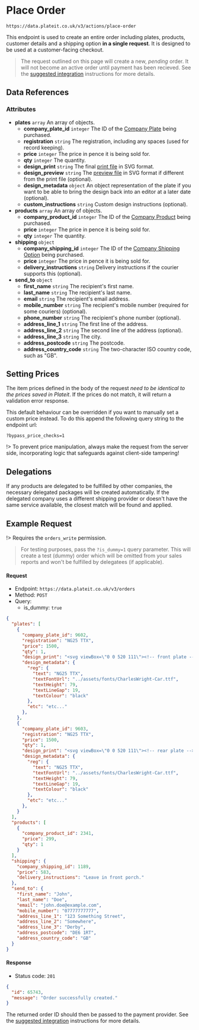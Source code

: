 # Place Order

`https://data.plateit.co.uk/v3/actions/place-order`

This endpoint is used to create an entire order including plates, products, customer details and a shipping option **in a single request**. It is designed to be used at a customer-facing checkout.

> The request outlined on this page will create a new, *pending* order. It will not become an active order until payment has been recieved. See the [suggested integration](/fundamentals/suggested-integration.md) instructions for more details.

## Data References

### Attributes

* **plates** `array` An array of objects.
    * **company_plate_id** `integer` The ID of the [Company Plate](/objects/company-plate.md) being purchased.
    * **registration** `string` The registration, including any spaces (used for record keeping).
    * **price** `integer` The price in pence it is being sold for.
    * **qty** `integer` The quantity.
    * **design_print** `string` The final [print file](/fundamentals/plate-files.md) in SVG format.
    * **design_preview** `string` The [preview file](/fundamentals/plate-files.md) in SVG format if different from the print file (optional).
    * **design_metadata** `object` An object representation of the plate if you want to be able to bring the design back into an editor at a later date (optional).
    * **custom_instructions** `string` Custom design instructions (optional).
* **products** `array` An array of objects.
    * **company_product_id** `integer` The ID of the [Company Product](/objects/company-product.md) being purchased.
    * **price** `integer` The price in pence it is being sold for.
    * **qty** `integer` The quantity.
* **shipping** `object`
    * **company_shipping_id** `integer` The ID of the [Company Shipping Option](/objects/company-shipping.md) being purchased.
    * **price** `integer` The price in pence it is being sold for.
    * **delivery_instructions** `string` Delivery instructions if the courier supports this (optional).
* **send_to** `object`
    * **first_name** `string` The recipient's first name.
    * **last_name** `string` The recipient's last name.
    * **email** `string` The recipient's email address.
    * **mobile_number** `string` The recipient's mobile number (required for some couriers) (optional).
    * **phone_number** `string` The recipient's phone number (optional).
    * **address_line_1** `string` The first line of the address.
    * **address_line_2** `string` The second line of the address (optional).
    * **address_line_3** `string` The city.
    * **address_postcode** `string` The postcode.
    * **address_country_code** `string` The two-character ISO country code, such as "GB".

## Setting Prices

The item prices defined in the body of the request *need to be identical to the prices saved in Plateit*. If the prices do not match, it will return a validation error response.

This default behaviour can be overridden if you want to manually set a custom price instead. To do this append the following query string to the endpoint url:

`?bypass_price_checks=1`

!> To prevent price manipulation, always make the request from the server side, incorporating logic that safeguards against client-side tampering!

## Delegations

If any products are delegated to be fulfilled by other companies, the necessary delegated packages will be created automatically. If the delegated company uses a different shipping provider or doesn't have the same service available, the closest match will be found and applied.

## Example Request

!> Requires the `orders_write` permission.

> For testing purposes, pass the `?is_dummy=1` query parameter. This will create a test (dummy) order which will be omitted from your sales reports and won't be fulfilled by delegatees (if applicable).

<!-- tabs:start -->

#### **Request**

* Endpoint: `https://data.plateit.co.uk/v3/orders`
* Method: `POST`
* Query:
  * is_dummy: `true`

```json
{
  "plates": [
    {
      "company_plate_id": 9602,
      "registration": "NG25 TTX",
      "price": 1500,
      "qty": 1,
      "design_print": "<svg viewBox=\"0 0 520 111\"><!-- front plate --></svg>",
      "design_metadata": {
        "reg": {
          "text": "NG25 TTX",
          "textFontUrl": "../assets/fonts/CharlesWright-Car.ttf",
          "textHeight": 79,
          "textLineGap": 19,
          "textColour": "black"
        },
        "etc": "etc..."
      },
    },
    {
      "company_plate_id": 9603,
      "registration": "NG25 TTX",
      "price": 1500,
      "qty": 1,
      "design_print": "<svg viewBox=\"0 0 520 111\"><!-- rear plate --></svg>",
      "design_metadata": {
        "reg": {
          "text": "NG25 TTX",
          "textFontUrl": "../assets/fonts/CharlesWright-Car.ttf",
          "textHeight": 79,
          "textLineGap": 19,
          "textColour": "black"
        },
        "etc": "etc..."
      },
    }
  ],
  "products": [
    {
      "company_product_id": 2341,
      "price": 299,
      "qty": 1
    }
  ],
  "shipping": {
    "company_shipping_id": 1189,
    "price": 583,
    "delivery_instructions": "Leave in front porch."
  },
  "send_to": {
    "first_name": "John",
    "last_name": "Doe",
    "email": "john.doe@example.com",
    "mobile_number": "07777777777",
    "address_line_1": "123 Something Street",
    "address_line_2": "Somewhere",
    "address_line_3": "Derby",
    "address_postcode": "DE6 1RT",
    "address_country_code": "GB"
  }
}
```

#### **Response**

* Status code: `201`

```json
{
  "id": 65743,
  "message": "Order successfully created."
}
```

<!-- tabs:end -->

The returned order ID should then be passed to the payment provider. See the [suggested integration](/fundamentals/suggested-integration.md) instructions for more details.